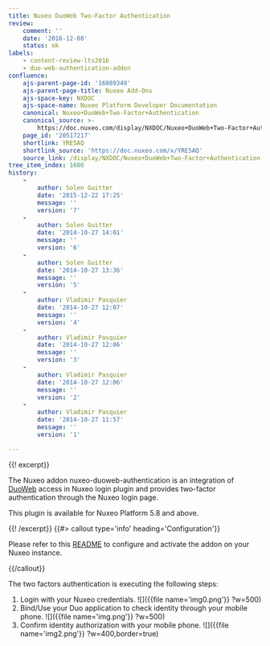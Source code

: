 ```yaml
---
title: Nuxeo DuoWeb Two-Factor Authentication
review:
    comment: ''
    date: '2016-12-08'
    status: ok
labels:
    - content-review-lts2016
    - duo-web-authentication-addon
confluence:
    ajs-parent-page-id: '16089349'
    ajs-parent-page-title: Nuxeo Add-Ons
    ajs-space-key: NXDOC
    ajs-space-name: Nuxeo Platform Developer Documentation
    canonical: Nuxeo+DuoWeb+Two-Factor+Authentication
    canonical_source: >-
        https://doc.nuxeo.com/display/NXDOC/Nuxeo+DuoWeb+Two-Factor+Authentication
    page_id: '20517217'
    shortlink: YRE5AQ
    shortlink_source: 'https://doc.nuxeo.com/x/YRE5AQ'
    source_link: /display/NXDOC/Nuxeo+DuoWeb+Two-Factor+Authentication
tree_item_index: 1600
history:
    -
        author: Solen Guitter
        date: '2015-12-22 17:25'
        message: ''
        version: '7'
    -
        author: Solen Guitter
        date: '2014-10-27 14:01'
        message: ''
        version: '6'
    -
        author: Solen Guitter
        date: '2014-10-27 13:36'
        message: ''
        version: '5'
    -
        author: Vladimir Pasquier
        date: '2014-10-27 12:07'
        message: ''
        version: '4'
    -
        author: Vladimir Pasquier
        date: '2014-10-27 12:06'
        message: ''
        version: '3'
    -
        author: Vladimir Pasquier
        date: '2014-10-27 12:06'
        message: ''
        version: '2'
    -
        author: Vladimir Pasquier
        date: '2014-10-27 11:57'
        message: ''
        version: '1'

---
```

{{! excerpt}}

The Nuxeo addon nuxeo-duoweb-authentication is an integration of [DuoWeb](http://www.duosecurity.com) access in Nuxeo login plugin and provides two-factor authentication through the Nuxeo login page.

This plugin is available for Nuxeo Platform 5.8 and above.

{{! /excerpt}} {{#> callout type='info' heading='Configuration'}}

Please refer to this [README](https://github.com/nuxeo/nuxeo-duoweb-authentication/blob/master/README.md) to configure and activate the addon on your Nuxeo instance.

{{/callout}}

The two factors authentication is executing the following steps:

1.  Login with your Nuxeo credentials.
    ![]({{file name='img0.png'}} ?w=500)
2.  Bind/Use your Duo application to check identity through your mobile phone.
    ![]({{file name='img.png'}} ?w=500)
3.  Confirm identity authorization with your mobile phone.
    ![]({{file name='img2.png'}} ?w=400,border=true)
